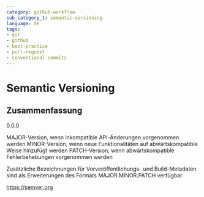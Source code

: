 ```yaml
---
category: github-workflow
sub_category_1: semantic-versioning
language: de
tags:
- git
- github
- best-practice
- pull-request
- conventional-commits
---
```


# Semantic Versioning

## Zusammenfassung

0.0.0

MAJOR-Version, wenn inkompatible API-Änderungen vorgenommen werden
MINOR-Version, wenn neue Funktionalitäten auf abwärtskompatible Weise hinzufügt werden
PATCH-Version, wenn abwärtskompatible Fehlerbehebungen vorgenommen werden

Zusätzliche Bezeichnungen für Vorveröffentlichungs- und Build-Metadaten sind als Erweiterungen des Formats MAJOR.MINOR.PATCH verfügbar.

<https://semver.org>
